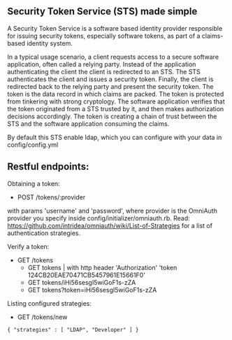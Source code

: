 ## Security Token Service (STS) made simple

A Security Token Service is a software based identity provider responsible for issuing security tokens, especially software tokens, as part of a claims-based identity system.

In a typical usage scenario, a client requests access to a secure software application, often called a relying party. Instead of the application authenticating the client the client is redirected to an STS. The STS authenticates the client and issues a security token. Finally, the client is redirected back to the relying party and present the security token. The token is the data record in which claims are packed. The token is protected from tinkering with strong cryptology. The software application verifies that the token originated from a STS trusted by it, and then makes authorization decisions accordingly. The token is creating a chain of trust between the STS and the software application consuming the claims.

By default this STS enable ldap, which you can configure with your data in config/config.yml

## Restful endpoints:

Obtaining a token:

* POST /tokens/:provider

with params 'username' and 'password', where provider is the OmniAuth provider you specify inside config/initializer/omniauth.rb.
Read: https://github.com/intridea/omniauth/wiki/List-of-Strategies for a list of authentication strategies.

Verify a token:

* GET /tokens
  * GET tokens | with http header 'Authorization' 'token 124CB20EAE70471CB5457961E15661F0'
  * GET tokens/iHi56sesgI5wiGoF1s-zZA
  * GET tokens?token=iHi56sesgI5wiGoF1s-zZA

Listing configured strategies:

* GET /tokens/new

```
{ "strategies" : [ "LDAP", "Developer" ] }
```

